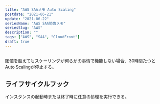 ```yaml
---
title: "AWS SAAメモ Auto Scaling"
postdate: "2021-06-21"
update: "2021-06-22"
seriesName: "AWS SAA勉強メモ"
seriesSlug: "AWS"
description: ""
tags: ["AWS", "SAA", "CloudFront"]
draft: true
---
```


## 

閾値を超えてもスケーリングが何らかの事情で機能しない場合、30時間たつとAuto Scalingが停止する。

## ライフサイクルフック

インスタンスの起動時または終了時に任意の処理を実行できる。